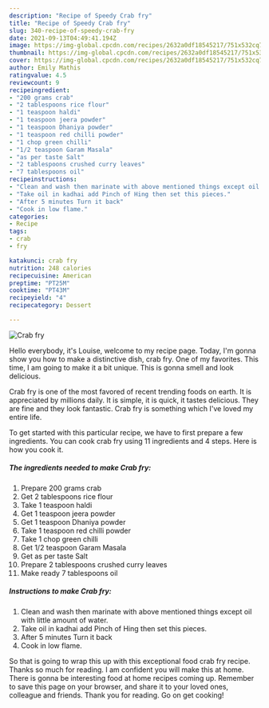 ```yaml
---
description: "Recipe of Speedy Crab fry"
title: "Recipe of Speedy Crab fry"
slug: 340-recipe-of-speedy-crab-fry
date: 2021-09-13T04:49:41.194Z
image: https://img-global.cpcdn.com/recipes/2632a0df18545217/751x532cq70/crab-fry-recipe-main-photo.jpg
thumbnail: https://img-global.cpcdn.com/recipes/2632a0df18545217/751x532cq70/crab-fry-recipe-main-photo.jpg
cover: https://img-global.cpcdn.com/recipes/2632a0df18545217/751x532cq70/crab-fry-recipe-main-photo.jpg
author: Emily Mathis
ratingvalue: 4.5
reviewcount: 9
recipeingredient:
- "200 grams crab"
- "2 tablespoons rice flour"
- "1 teaspoon haldi"
- "1 teaspoon jeera powder"
- "1 teaspoon Dhaniya powder"
- "1 teaspoon red chilli powder"
- "1 chop green chilli"
- "1/2 teaspoon Garam Masala"
- "as per taste Salt"
- "2 tablespoons crushed curry leaves"
- "7 tablespoons oil"
recipeinstructions:
- "Clean and wash then marinate with above mentioned things except oil with little amount of water."
- "Take oil in kadhai add Pinch of Hing then set this pieces."
- "After 5 minutes Turn it back"
- "Cook in low flame."
categories:
- Recipe
tags:
- crab
- fry

katakunci: crab fry 
nutrition: 248 calories
recipecuisine: American
preptime: "PT25M"
cooktime: "PT43M"
recipeyield: "4"
recipecategory: Dessert

---
```



![Crab fry](https://img-global.cpcdn.com/recipes/2632a0df18545217/751x532cq70/crab-fry-recipe-main-photo.jpg)

Hello everybody, it's Louise, welcome to my recipe page. Today, I'm gonna show you how to make a distinctive dish, crab fry. One of my favorites. This time, I am going to make it a bit unique. This is gonna smell and look delicious.



Crab fry is one of the most favored of recent trending foods on earth. It is appreciated by millions daily. It is simple, it is quick, it tastes delicious. They are fine and they look fantastic. Crab fry is something which I've loved my entire life.


To get started with this particular recipe, we have to first prepare a few ingredients. You can cook crab fry using 11 ingredients and 4 steps. Here is how you cook it.

<!--inarticleads1-->

##### The ingredients needed to make Crab fry:

1. Prepare 200 grams crab
1. Get 2 tablespoons rice flour
1. Take 1 teaspoon haldi
1. Get 1 teaspoon jeera powder
1. Get 1 teaspoon Dhaniya powder
1. Take 1 teaspoon red chilli powder
1. Take 1 chop green chilli
1. Get 1/2 teaspoon Garam Masala
1. Get as per taste Salt
1. Prepare 2 tablespoons crushed curry leaves
1. Make ready 7 tablespoons oil




<!--inarticleads2-->

##### Instructions to make Crab fry:

1. Clean and wash then marinate with above mentioned things except oil with little amount of water.
1. Take oil in kadhai add Pinch of Hing then set this pieces.
1. After 5 minutes Turn it back
1. Cook in low flame.




So that is going to wrap this up with this exceptional food crab fry recipe. Thanks so much for reading. I am confident you will make this at home. There is gonna be interesting food at home recipes coming up. Remember to save this page on your browser, and share it to your loved ones, colleague and friends. Thank you for reading. Go on get cooking!
